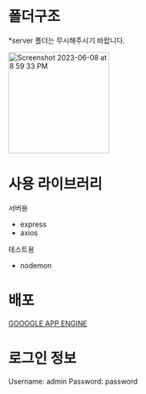 # 폴더구조
*server 폴더는 무시해주시기 바랍니다.

<img width="201" alt="Screenshot 2023-06-08 at 8 59 33 PM" src="https://github.com/onlinekkabchi/groom-dash-1/assets/66970178/af3be512-363b-47f6-92ee-e30ccec6bff2">

# 사용 라이브러리
서버용
- express
- axios

테스트용
- nodemon

# 배포
[GOOOGLE APP ENGINE](https://apm-server-tester-1.du.r.appspot.com/)

# 로그인 정보
Username: admin
Password: password
